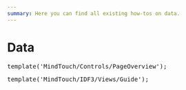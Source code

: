 ```yaml
---
summary: Here you can find all existing how-tos on data.
---
```


# Data

<pre class="script">
template('MindTouch/Controls/PageOverview');
</pre>


<pre class="script">
template('MindTouch/IDF3/Views/Guide');
</pre>
